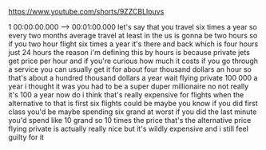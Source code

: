 https://www.youtube.com/shorts/9ZZCBLlpuvs

1 00:00:00.000 --\> 00:01:00.000 let's say that you travel six times a
year so every two months average travel at least in the us is gonna be
two hours so if you two hour flight six times a year it's there and back
which is four hours just 24 hours the reason i'm defining this by hours
is because private jets get price per hour and if you're curious how
much it costs if you go through a service you can usually get it for
about four thousand dollars an hour so that's about a hundred thousand
dollars a year wait flying private 100 000 a year i thought it was you
had to be a super duper millionaire no not really it's 100 a year now do
i think that's really expensive for flights when the alternative to that
is first six flights could be maybe you know if you did first class
you'd be maybe spending six grand at worst if you did the last minute
you'd spend like 10 grand so 10 times the price that's the alternative
price flying private is actually really nice but it's wildly expensive
and i still feel guilty for it
